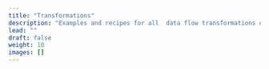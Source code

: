 ```yaml
---
title: "Transformations"
description: "Examples and recipes for all  data flow transformations of ETLBox."
lead: ""
draft: false
weight: 10
images: []
---
```

